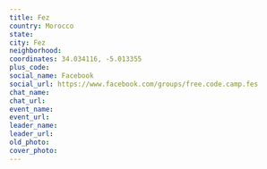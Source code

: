 ```yaml
---
title: Fez
country: Morocco
state: 
city: Fez
neighborhood: 
coordinates: 34.034116, -5.013355
plus_code:
social_name: Facebook
social_url: https://www.facebook.com/groups/free.code.camp.fes
chat_name:
chat_url:
event_name:
event_url:
leader_name:
leader_url:
old_photo: 
cover_photo:
---
```


